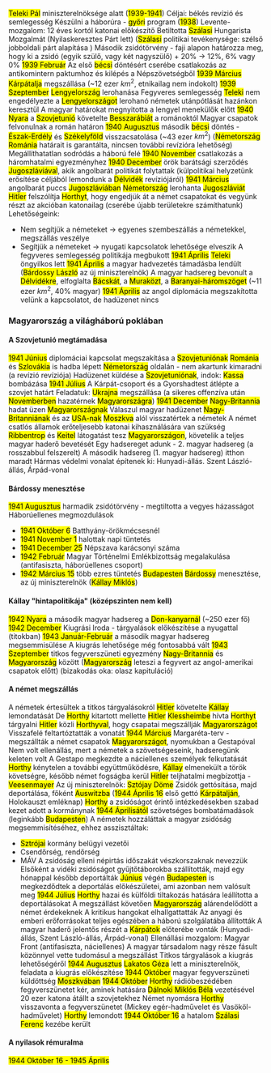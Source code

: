 <mark class="hltr-cyan">Teleki Pál</mark> miniszterelnöksége alatt (<mark class="hltr-orange">1939-1941</mark>)
Céljai: békés revízió és semlegesség
Készülni a háborúra - <mark class="hltr-green">győri</mark> program (<mark class="hltr-orange">1938</mark>)
Levente-mozgalom: 12 éves kortól katonai előkészítő
Betiltotta <mark class="hltr-cyan">Szálasi</mark> Hungarista Mozgalmát
(Nyilaskeresztes Párt lett)
(<mark class="hltr-cyan">Szálasi</mark> politikai tevékenysége: szélső jobboldali párt alapítása )
Második zsidótörvény - faji alapon határozza meg, hogy ki a zsidó (egyik szülő, vagy két nagyszülő) + 20% → 12%, 6% vagy 0%
<mark class="hltr-orange">1939 Február</mark> Az első <mark class="hltr-green">bécsi</mark> döntésért cserébe csatlakozás az antikomintern paktumhoz és kilépés a Népszövetségből
<mark class="hltr-orange">1939 Március</mark> <mark class="hltr-green">Kárpátalja</mark> megszállása (~12 ezer $km^2$, etnikailag nem indokolt)
<mark class="hltr-orange">1939 Szeptember</mark> <mark class="hltr-green">Lengyelország</mark> lerohanása
Fegyveres semlegesség
<mark class="hltr-cyan">Teleki</mark> nem engedélyezte a <mark class="hltr-green">Lengyelországot</mark> lerohanó németek utánpótlását hazánkon keresztül
A magyar határokat megnyitotta a lengyel menekülők előtt
<mark class="hltr-orange">1940 Nyara</mark> a <mark class="hltr-green">Szovjetunió</mark> követelte <mark class="hltr-green">Besszarábiát</mark> a románoktól
Magyar csapatok felvonulnak a román határon
<mark class="hltr-orange">1940 Augusztus</mark> második <mark class="hltr-green">bécsi</mark> döntés - <mark class="hltr-green">Észak-Erdély</mark> és <mark class="hltr-green">Székelyföld</mark> visszacsatolása (~43 ezer $km^2$)
(<mark class="hltr-green">Németország</mark> <mark class="hltr-green">Románia</mark> határait is garantálta, nincsen további revízióra lehetőség)
Megállíthatatlan sodródás a háború felé
<mark class="hltr-orange">1940 November</mark> csatlakozás a háromhatalmi egyezményhez
<mark class="hltr-orange">1940 December</mark> örök barátsági szerződés <mark class="hltr-green">Jugoszláviával</mark>, akik angolbarát politikát folytattak
(külpolitikai helyzetünk erősítése céljából lemondunk a <mark class="hltr-green">Délvidék</mark> revíziójáról)
<mark class="hltr-orange">1941 Március</mark> angolbarát puccs <mark class="hltr-green">Jugoszláviában</mark>
<mark class="hltr-green">Németország</mark> lerohanta <mark class="hltr-green">Jugoszláviát</mark>
<mark class="hltr-cyan">Hitler</mark> felszólítja <mark class="hltr-cyan">Horthyt</mark>, hogy engedjük át a német csapatokat és vegyünk részt az akcióban katonailag (cserébe újabb területekre számíthatunk)
Lehetőségeink:
- Nem segítjük a németeket → egyenes szembeszállás a németekkel, megszállás veszélye
- Segítjük a németeket → nyugati kapcsolatok lehetősége elveszik
A fegyveres semlegesség politikája megbukott
<mark class="hltr-orange">1941 Április</mark> <mark class="hltr-cyan">Teleki</mark> öngyilkos lett
<mark class="hltr-orange">1941 Április</mark> a magyar hadvezetés támadásba lendült (<mark class="hltr-cyan">Bárdossy László</mark> az új miniszterelnök)
A magyar hadsereg bevonult a <mark class="hltr-green">Délvidékre</mark>, elfoglalta <mark class="hltr-green">Bácskát</mark>, a <mark class="hltr-green">Muraközt</mark>, a <mark class="hltr-green">Baranyai-háromszöget</mark> (~11 ezer $km^2$, 40% magyar)
<mark class="hltr-orange">1941 Április</mark> az angol diplomácia megszakította velünk a kapcsolatot, de hadüzenet nincs
### Magyarország a világháború poklában
#### A Szovjetunió megtámadása
<mark class="hltr-orange">1941 Június</mark> diplomáciai kapcsolat megszakítása a <mark class="hltr-green">Szovjetuniónak</mark>
<mark class="hltr-green">Románia</mark> és <mark class="hltr-green">Szlovákia</mark> is hadba lépett <mark class="hltr-green">Németország</mark> oldalán - nem akartunk kimaradni (a revízió revíziója)
Hadüzenet küldése a <mark class="hltr-green">Szovjetuniónak</mark>, indok: <mark class="hltr-green">Kassa</mark> bombázása
<mark class="hltr-orange">1941 Július</mark> A Kárpát-csoport és a Gyorshadtest átlépte a szovjet határt
Feladatuk: <mark class="hltr-green">Ukrajna</mark> megszállása (a sikeres offenzíva után <mark class="hltr-orange">Novemberben</mark> hazatérnek <mark class="hltr-green">Magyarországra</mark>)
<mark class="hltr-orange">1941 December</mark> <mark class="hltr-green">Nagy-Britannia</mark> hadat üzen <mark class="hltr-green">Magyarországnak</mark>
Válaszul magyar hadüzenet <mark class="hltr-green">Nagy-Britanniának</mark> és az <mark class="hltr-green">USA-nak</mark>
<mark class="hltr-green">Moszkva</mark> alól visszatértek a németek
A német csatlós államok erőteljesebb katonai kihasználására van szükség
<mark class="hltr-cyan">Ribbentrop</mark> és <mark class="hltr-cyan">Keitel</mark> látogatást tesz <mark class="hltr-green">Magyarországon</mark>, követelik a teljes magyar haderő bevetését
Egy hadsereget adunk - 2. magyar hadsereg (a rosszabbul felszerelt)
A második hadsereg (1. magyar hadsereg) itthon maradt
Hármas védelmi vonalat építenek ki: Hunyadi-állás. Szent László-állás, Árpád-vonal
#### Bárdossy menesztése
<mark class="hltr-orange">1941 Augusztus</mark> harmadik zsidótörvény - megtiltotta a vegyes házasságot
Háborúellenes megmozdulások
- <mark class="hltr-orange">1941 Október 6</mark> Batthyány-örökmécsesnél
- <mark class="hltr-orange">1941 November 1</mark> halottak napi tüntetés
- <mark class="hltr-orange">1941 December 25</mark> Népszava karácsonyi száma
- <mark class="hltr-orange">1942 Február</mark> Magyar Történelmi Emlékbizottság megalakulása (antifasiszta, háborúellenes csoport)
- <mark class="hltr-orange">1942 Március 15</mark> több ezres tüntetés <mark class="hltr-green">Budapesten</mark>
<mark class="hltr-cyan">Bárdossy</mark> menesztése, az új miniszterelnök (<mark class="hltr-cyan">Kállay Miklós</mark>)
#### Kállay "hintapolitikája" (középszinten nem kell)
<mark class="hltr-orange">1942 Nyara</mark> a második magyar hadsereg a <mark class="hltr-green">Don-kanyarnál</mark> (~250 ezer fő)
<mark class="hltr-orange">1942 December</mark> Kiugrási Iroda - tárgyalások előkészítése a nyugattal (titokban)
<mark class="hltr-orange">1943 Január-Február</mark> a második magyar hadsereg megsemmisülése
A kiugrás lehetősége még fontosabbá vált
<mark class="hltr-orange">1943 Szeptember</mark> titkos fegyverszüneti egyezmény <mark class="hltr-green">Nagy-Britannia</mark> és <mark class="hltr-green">Magyarország</mark> között (<mark class="hltr-green">Magyarország</mark> leteszi a fegyvert az angol-amerikai csapatok előtt)
(bizakodás oka: olasz kapituláció)
#### A német megszállás
A németek értesültek a titkos tárgyalásokról
<mark class="hltr-cyan">Hitler</mark> követelte <mark class="hltr-cyan">Kállay</mark> lemondatását
De <mark class="hltr-cyan">Horthy</mark> kitartott mellette
<mark class="hltr-cyan">Hitler</mark> <mark class="hltr-cyan">Klessheimbe</mark> hívta <mark class="hltr-cyan">Horthyt</mark> tárgyalni
<mark class="hltr-cyan">Hitler</mark> közli <mark class="hltr-cyan">Horthyval</mark>, hogy csapatai megszállják <mark class="hltr-green">Magyarországot</mark>
Visszafelé feltartóztatták a vonatát
<mark class="hltr-orange">1944 Március</mark> Margaréta-terv - megszállták a német csapatok <mark class="hltr-green">Magyarországot</mark>, nyomukban a Gestapóval
Nem volt ellenállás, mert a németek a szövetségeseink, hadseregünk keleten volt
A Gestapo megkezdte a náciellenes személyek felkutatását
<mark class="hltr-cyan">Horthy</mark> kénytelen a további együttműködésre, <mark class="hltr-cyan">Kállay</mark> elmenekült a török követségre, később német fogságba kerül
<mark class="hltr-cyan">Hitler</mark> teljhatalmi megbízottja - <mark class="hltr-cyan">Veesenmayer</mark>
Az új miniszterelnök: <mark class="hltr-cyan">Sztójay Döme</mark>
Zsidók gettósítása, majd deportálása, főként <mark class="hltr-green">Auswitzba</mark>
(<mark class="hltr-orange">1944 Április 16</mark> első gettó <mark class="hltr-green">Kárpátalján</mark>, Holokauszt emléknap)
<mark class="hltr-cyan">Horthy</mark> a zsidóságot érintő intézkedésekben szabad kezet adott a kormánynak
<mark class="hltr-orange">1944 Áprilisától</mark> szövetséges bombatámadások (leginkább <mark class="hltr-green">Budapesten</mark>)
A németek hozzáláttak a magyar zsidóság megsemmisítéséhez, ehhez asszisztáltak:
- <mark class="hltr-cyan">Sztrójai</mark> kormány belügyi vezetői
- Csendőrség, rendőrség
- MÁV
A zsidóság elleni népirtás időszakát vészkorszaknak nevezzük
Elsőként a vidéki zsidóságot gyűjtőtáborokba szállították, majd egy hónappal később deportálták
<mark class="hltr-orange">Június</mark> végén <mark class="hltr-green">Budapesten</mark> is megkezdődtek a deportálás előkészületei, ami azonban nem valósult meg
<mark class="hltr-orange">1944 Július</mark> <mark class="hltr-cyan">Horthy</mark> hazai és külföldi tiltakozás hatására leállította a deportálásokat
A megszállást követően <mark class="hltr-green">Magyarország</mark> alárendelődött a német érdekeknek
A kritikus hangokat elhallgattatták
Az anyagi és emberi erőforrásokat teljes egészében a háború szolgálatába állították
A magyar haderő jelentős részét a <mark class="hltr-green">Kárpátok</mark> előterébe vonták
(Hunyadi-állás, Szent László-állás, Árpád-vonal)
Ellenállási mozgalom: Magyar Front (antifasiszta, náciellenes)
A magyar társadalom nagy része fásult közönnyel vette tudomásul a megszállást
Titkos tárgyalások a kiugrás lehetőségéről
<mark class="hltr-orange">1944 Augusztus</mark> <mark class="hltr-cyan">Lakatos Géza</mark> lett a miniszterelnök, feladata a kiugrás előkészítése
<mark class="hltr-orange">1944 Október</mark> magyar fegyverszüneti küldöttség <mark class="hltr-green">Moszkvában</mark>
<mark class="hltr-orange">1944 Október</mark> <mark class="hltr-cyan">Horthy</mark> rádióbeszédében fegyverszünetet kér, aminek hatására <mark class="hltr-cyan">Dálnoki Miklós Béla</mark> vezetésével 20 ezer katona átállt a szovjetekhez
Német nyomásra <mark class="hltr-cyan">Horthy</mark> visszavonta a fegyverszünetet (Mickey egér-hadművelet és Vasököl-hadművelet)
<mark class="hltr-cyan">Horthy</mark> lemondott
<mark class="hltr-orange">1944 Október 16</mark> a hatalom <mark class="hltr-cyan">Szálasi Ferenc</mark> kezébe került
#### A nyilasok rémuralma
<mark class="hltr-orange">1944 Október 16 - 1945 Április</mark>